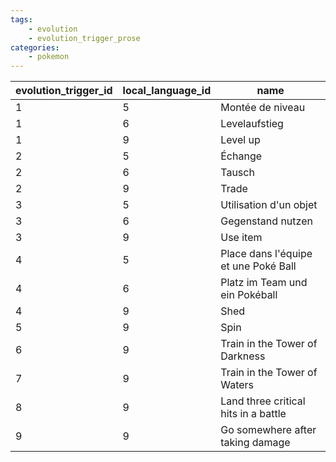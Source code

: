 ```yaml
---
tags:
    - evolution
    - evolution_trigger_prose
categories:
    - pokemon
---
```


| evolution_trigger_id | local_language_id |                 name                 |
|----------------------|-------------------|--------------------------------------|
| 1                    | 5                 | Montée de niveau                     |
| 1                    | 6                 | Levelaufstieg                        |
| 1                    | 9                 | Level up                             |
| 2                    | 5                 | Échange                              |
| 2                    | 6                 | Tausch                               |
| 2                    | 9                 | Trade                                |
| 3                    | 5                 | Utilisation d'un objet               |
| 3                    | 6                 | Gegenstand nutzen                    |
| 3                    | 9                 | Use item                             |
| 4                    | 5                 | Place dans l'équipe et une Poké Ball |
| 4                    | 6                 | Platz im Team und ein Pokéball       |
| 4                    | 9                 | Shed                                 |
| 5                    | 9                 | Spin                                 |
| 6                    | 9                 | Train in the Tower of Darkness       |
| 7                    | 9                 | Train in the Tower of Waters         |
| 8                    | 9                 | Land three critical hits in a battle |
| 9                    | 9                 | Go somewhere after taking damage     |
